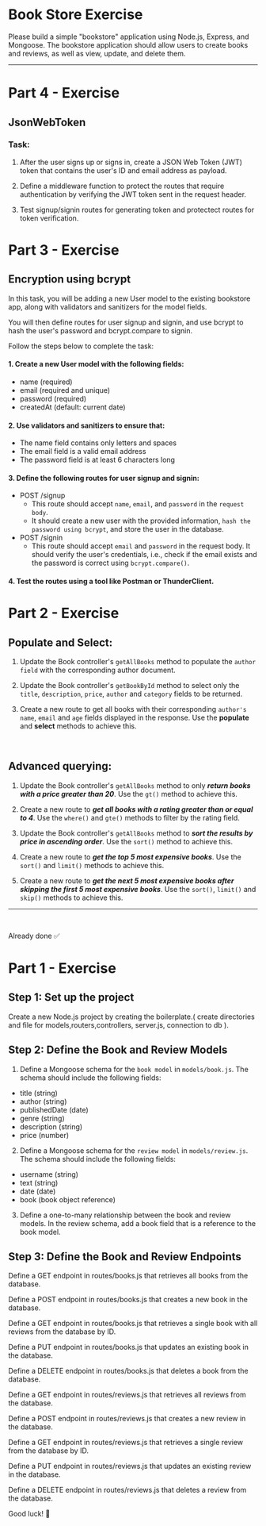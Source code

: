# Book Store Exercise

Please build a simple "bookstore" application using Node.js, Express, and Mongoose. The bookstore application should allow users to create books and reviews, as well as view, update, and delete them.

---
# Part 4 - Exercise
## JsonWebToken
### Task:

1. After the user signs up or signs in, create a JSON Web Token (JWT) token that contains the user's ID and email address as payload.

2. Define a middleware function to protect the routes that require authentication by verifying the JWT token sent in the request header.

3. Test signup/signin routes for generating token and protectect routes for token verification. 
# Part 3 - Exercise

## Encryption using bcrypt
In this task, you will be adding a new User model to the existing bookstore app, along with validators and sanitizers for the model fields.

You will then define routes for user signup and signin, and use bcrypt to hash the user's password and bcrypt.compare to signin. 

Follow the steps below to complete the task:

#### 1. Create a new User model with the following fields:

- name (required)
- email (required and unique)
- password (required)
- createdAt (default: current date)

#### 2. Use validators and sanitizers to ensure that:

- The name field contains only letters and spaces
- The email field is a valid email address
- The password field is at least 6 characters long

#### 3. Define the following routes for user signup and signin:

- POST /signup  
  - This route should accept `name`, `email`, and `password` in the `request body`. 
  - It should create a new user with the provided information, `hash the password using bcrypt`, and store the user in the database. 
- POST /signin 
  - This route should accept `email` and `password` in the request body. It should verify the user's credentials, i.e., check if the email exists and the password is correct using `bcrypt.compare()`. 
  

#### 4. Test the routes using a tool like Postman or ThunderClient.
# Part 2 - Exercise

## Populate and Select:

1. Update the Book controller's `getAllBooks` method to populate the `author field` with the corresponding author document.
   
2. Update the Book controller's `getBookById` method to select only the `title`, `description`, `price`, `author` and `category` fields to be returned.

3. Create a new route to get all books with their corresponding `author's name`, `email` and `age` fields displayed in the response. Use the __populate__ and __select__ methods to achieve this.

<br>

## Advanced querying:

1. Update the Book controller's `getAllBooks` method to only ***return books with a price greater than 20***. Use the `gt()` method to achieve this.
   
2. Create a new route to ***get all books with a rating greater than or equal to 4***. Use the `where()` and `gte()` methods to filter by the rating field.
   
3. Update the Book controller's `getAllBooks` method to ***sort the results by price in ascending order***. Use the `sort()` method to achieve this.

4. Create a new route to ***get the top 5 most expensive books***. Use the `sort()` and `limit()` methods to achieve this.

5. Create a new route to ***get the next 5 most expensive books after skipping the first 5 most expensive books***. Use the `sort()`, `limit()` and `skip()` methods to achieve this.
---
<br>

Already done ✅
# Part 1 - Exercise
## Step 1: Set up the project
Create a new Node.js project by creating the boilerplate.( create directories and file for models,routers,controllers, server.js, connection to db ).


## Step 2: Define the Book and Review Models
1. Define a Mongoose schema for the `book model` in `models/book.js`. The schema should include the following fields:

- title (string)
- author (string)
- publishedDate (date)
- genre (string)
- description (string)
- price (number)


2. Define a Mongoose schema for the `review model` in `models/review.js`. The schema should include the following fields:

- username (string)
- text (string)
- date (date)
- book (book object reference)


3. Define a one-to-many relationship between the book and review models. In the review schema, add a book field that is a reference to the book model.

## Step 3: Define the Book and Review Endpoints
Define a GET endpoint in routes/books.js that retrieves all books from the database.

Define a POST endpoint in routes/books.js that creates a new book in the database.

Define a GET endpoint in routes/books.js that retrieves a single book with all reviews from the database by ID.

Define a PUT endpoint in routes/books.js that updates an existing book in the database.

Define a DELETE endpoint in routes/books.js that deletes a book from the database.

Define a GET endpoint in routes/reviews.js that retrieves all reviews from the database.

Define a POST endpoint in routes/reviews.js that creates a new review in the database.

Define a GET endpoint in routes/reviews.js that retrieves a single review from the database by ID.

Define a PUT endpoint in routes/reviews.js that updates an existing review in the database.

Define a DELETE endpoint in routes/reviews.js that deletes a review from the database.


Good luck! 🙂